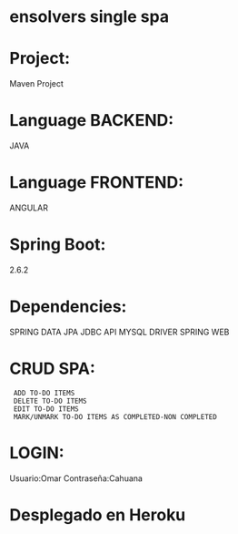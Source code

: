 # ensolvers single spa
# Project:
 Maven Project
# Language BACKEND:
JAVA
# Language FRONTEND: 
ANGULAR
# Spring Boot:
2.6.2

# Dependencies:   
SPRING DATA JPA
JDBC API
MYSQL DRIVER
SPRING WEB

# CRUD SPA:
     ADD TO-DO ITEMS
     DELETE TO-DO ITEMS
     EDIT TO-DO ITEMS
     MARK/UNMARK TO-DO ITEMS AS COMPLETED-NON COMPLETED


# LOGIN:
 Usuario:Omar
 Contraseña:Cahuana

# Desplegado en Heroku
